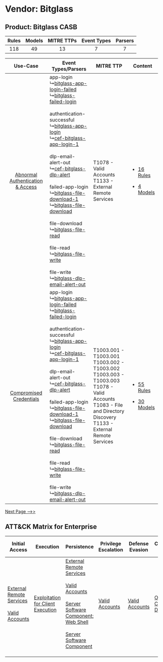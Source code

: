 Vendor: Bitglass
================
Product: Bitglass CASB
----------------------
| Rules | Models | MITRE TTPs | Event Types | Parsers |
|:-----:|:------:|:----------:|:-----------:|:-------:|
|  118  |   49   |     13     |      7      |    7    |

|    Use-Case    | Event Types/Parsers    | MITRE TTP    | Content    |
|:----:| ---- | ---- | ---- |
| [Abnormal Authentication & Access](../../../UseCases/uc_abnormal_authentication_&_access.md) |  app-login<br> ↳[bitglass-app-login-failed](Ps/pC_bitglassapploginfailed.md)<br> ↳[bitglass-failed-login](Ps/pC_bitglassfailedlogin.md)<br><br> authentication-successful<br> ↳[bitglass-app-login](Ps/pC_bitglassapplogin.md)<br> ↳[cef-bitglass-app-login-1](Ps/pC_cefbitglassapplogin1.md)<br><br> dlp-email-alert-out<br> ↳[cef-bitglass-dlp-alert](Ps/pC_cefbitglassdlpalert.md)<br><br> failed-app-login<br> ↳[bitglass-file-download-1](Ps/pC_bitglassfiledownload1.md)<br> ↳[bitglass-file-download](Ps/pC_bitglassfiledownload.md)<br><br> file-download<br> ↳[bitglass-file-read](Ps/pC_bitglassfileread.md)<br><br> file-read<br> ↳[bitglass-file-write](Ps/pC_bitglassfilewrite.md)<br><br> file-write<br> ↳[bitglass-dlp-email-alert-out](Ps/pC_bitglassdlpemailalertout.md)<br> | T1078 - Valid Accounts<br>T1133 - External Remote Services<br>    | [<ul><li>16 Rules</li></ul><ul><li>4 Models</li></ul>](RM/r_m_bitglass_bitglass_casb_Abnormal_Authentication_&_Access.md) |
|          [Compromised Credentials](../../../UseCases/uc_compromised_credentials.md)          |  app-login<br> ↳[bitglass-app-login-failed](Ps/pC_bitglassapploginfailed.md)<br> ↳[bitglass-failed-login](Ps/pC_bitglassfailedlogin.md)<br><br> authentication-successful<br> ↳[bitglass-app-login](Ps/pC_bitglassapplogin.md)<br> ↳[cef-bitglass-app-login-1](Ps/pC_cefbitglassapplogin1.md)<br><br> dlp-email-alert-out<br> ↳[cef-bitglass-dlp-alert](Ps/pC_cefbitglassdlpalert.md)<br><br> failed-app-login<br> ↳[bitglass-file-download-1](Ps/pC_bitglassfiledownload1.md)<br> ↳[bitglass-file-download](Ps/pC_bitglassfiledownload.md)<br><br> file-download<br> ↳[bitglass-file-read](Ps/pC_bitglassfileread.md)<br><br> file-read<br> ↳[bitglass-file-write](Ps/pC_bitglassfilewrite.md)<br><br> file-write<br> ↳[bitglass-dlp-email-alert-out](Ps/pC_bitglassdlpemailalertout.md)<br> | T1003.001 - T1003.001<br>T1003.002 - T1003.002<br>T1003.003 - T1003.003<br>T1078 - Valid Accounts<br>T1083 - File and Directory Discovery<br>T1133 - External Remote Services<br> | [<ul><li>55 Rules</li></ul><ul><li>30 Models</li></ul>](RM/r_m_bitglass_bitglass_casb_Compromised_Credentials.md)         |
[Next Page -->>](2_ds_bitglass_bitglass_casb.md)

ATT&CK Matrix for Enterprise
----------------------------
| Initial Access                                                                                                                                   | Execution                                                                              | Persistence                                                                                                                                                                                                                                                                                                                 | Privilege Escalation                                                | Defense Evasion                                                     | Credential Access                                                          | Discovery                                                                         | Lateral Movement | Collection                                                            | Command and Control                                                                                                                       | Exfiltration                                                                                                                                                                                                                                         | Impact                                                                         |
| ------------------------------------------------------------------------------------------------------------------------------------------------ | -------------------------------------------------------------------------------------- | --------------------------------------------------------------------------------------------------------------------------------------------------------------------------------------------------------------------------------------------------------------------------------------------------------------------------- | ------------------------------------------------------------------- | ------------------------------------------------------------------- | -------------------------------------------------------------------------- | --------------------------------------------------------------------------------- | ---------------- | --------------------------------------------------------------------- | ----------------------------------------------------------------------------------------------------------------------------------------- | ---------------------------------------------------------------------------------------------------------------------------------------------------------------------------------------------------------------------------------------------------- | ------------------------------------------------------------------------------ |
| [External Remote Services](https://attack.mitre.org/techniques/T1133)<br><br>[Valid Accounts](https://attack.mitre.org/techniques/T1078)<br><br> | [Exploitation for Client Execution](https://attack.mitre.org/techniques/T1203)<br><br> | [External Remote Services](https://attack.mitre.org/techniques/T1133)<br><br>[Valid Accounts](https://attack.mitre.org/techniques/T1078)<br><br>[Server Software Component: Web Shell](https://attack.mitre.org/techniques/T1505/003)<br><br>[Server Software Component](https://attack.mitre.org/techniques/T1505)<br><br> | [Valid Accounts](https://attack.mitre.org/techniques/T1078)<br><br> | [Valid Accounts](https://attack.mitre.org/techniques/T1078)<br><br> | [OS Credential Dumping](https://attack.mitre.org/techniques/T1003)<br><br> | [File and Directory Discovery](https://attack.mitre.org/techniques/T1083)<br><br> |                  | [Email Collection](https://attack.mitre.org/techniques/T1114)<br><br> | [Proxy: Multi-hop Proxy](https://attack.mitre.org/techniques/T1090/003)<br><br>[Proxy](https://attack.mitre.org/techniques/T1090)<br><br> | [Exfiltration Over Alternative Protocol](https://attack.mitre.org/techniques/T1048)<br><br>[Exfiltration Over Alternative Protocol: Exfiltration Over Unencrypted/Obfuscated Non-C2 Protocol](https://attack.mitre.org/techniques/T1048/003)<br><br> | [Data Encrypted for Impact](https://attack.mitre.org/techniques/T1486)<br><br> |